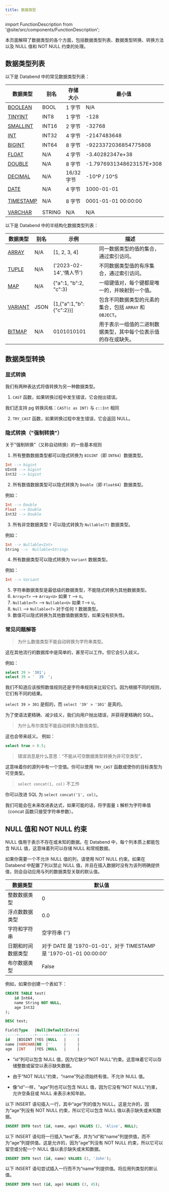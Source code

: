 ```yaml
---
title: 数据类型
---
```

import FunctionDescription from '@site/src/components/FunctionDescription';

<FunctionDescription description="引入或更新版本：v1.2.100"/>

本页面解释了数据类型的各个方面，包括数据类型列表、数据类型转换、转换方法以及 NULL 值和 NOT NULL 约束的处理。

## 数据类型列表

以下是 Databend 中的常见数据类型列表：

| 数据类型                                                           | 别名   | 存储大小      | 最小值                   | 最大值                         | 
|---------------------------------------------------------------------|--------|--------------|--------------------------|--------------------------------|
| [BOOLEAN](./00-data-type-logical-types.md)                          | BOOL   | 1 字节       | N/A                      | N/A                            |
| [TINYINT](./10-data-type-numeric-types.md#integer-data-types)       | INT8   | 1 字节       | -128                     | 127                            |
| [SMALLINT](./10-data-type-numeric-types.md#integer-data-types)      | INT16  | 2 字节       | -32768                   | 32767                          |
| [INT](./10-data-type-numeric-types.md#integer-data-types)           | INT32  | 4 字节       | -2147483648              | 2147483647                     |
| [BIGINT](./10-data-type-numeric-types.md#integer-data-types)        | INT64  | 8 字节       | -9223372036854775808     | 9223372036854775807            |
| [FLOAT](./10-data-type-numeric-types.md#floating-point-data-types)  | N/A    | 4 字节       | -3.40282347e+38          | 3.40282347e+38                 |
| [DOUBLE](./10-data-type-numeric-types.md#floating-point-data-types) | N/A    | 8 字节       | -1.7976931348623157E+308 | 1.7976931348623157E+308        |
| [DECIMAL](./11-data-type-decimal-types.md)                          | N/A    | 16/32 字节   | -10^P / 10^S             | 10^P / 10^S                    |
| [DATE](./20-data-type-time-date-types.md)                           | N/A    | 4 字节       | 1000-01-01               | 9999-12-31                     |
| [TIMESTAMP](./20-data-type-time-date-types.md)                      | N/A    | 8 字节       | 0001-01-01 00:00:00      | 9999-12-31 23:59:59.999999 UTC |
| [VARCHAR](./30-data-type-string-types.md)                           | STRING | N/A          | N/A                      | N/A                            |

以下是 Databend 中的半结构化数据类型列表：

| 数据类型                              | 别名  | 示例                            | 描述                                                                         |
|----------------------------------------|-------|----------------------------------|------------------------------------------------------------------------------|
| [ARRAY](./40-data-type-array-types.md) | N/A   | [1, 2, 3, 4]                     | 同一数据类型的值的集合，通过索引访问。                                        |
| [TUPLE](./41-data-type-tuple-types.md) | N/A   | ('2023-02-14','情人节')          | 不同数据类型值的有序集合，通过索引访问。                                      |
| [MAP](./42-data-type-map.md)           | N/A   | {"a":1, "b":2, "c":3}            | 一组键值对，每个键都是唯一的，并映射到一个值。                                |
| [VARIANT](./43-data-type-variant.md)   | JSON  | [1,{"a":1,"b":{"c":2}}]          | 包含不同数据类型的元素的集合，包括 `ARRAY` 和 `OBJECT`。                      |
| [BITMAP](44-data-type-bitmap.md)       | N/A   | 0101010101                      | 用于表示一组值的二进制数据类型，其中每个位表示值的存在或缺失。                |

## 数据类型转换

### 显式转换

我们有两种表达式将值转换为另一种数据类型。
1. `CAST` 函数，如果转换过程中发生错误，它会抛出错误。

我们还支持 pg 转换风格：`CAST(c as INT)` 与 `c::Int` 相同

2. `TRY_CAST` 函数，如果转换过程中发生错误，它会返回 NULL。


### 隐式转换（"强制转换"）

关于"强制转换"（又称自动转换）的一些基本规则

1. 所有整数数据类型都可以隐式转换为 `BIGINT`（即 `INT64`）数据类型。

```sql
Int --> bigint
UInt8 --> bigint
Int32 --> bigint
```


2. 所有数值数据类型可以隐式转换为 `Double`（即 `Float64`）数据类型。

例如：
```sql
Int --> Double
Float --> Double
Int32 --> Double
```

3. 所有非空数据类型 `T` 可以隐式转换为 `Nullable(T)` 数据类型。

例如：
```sql
Int --> Nullable<Int>
String -->  Nullable<String>
```

4. 所有数据类型可以隐式转换为 `Variant` 数据类型。

例如：

```sql
Int --> Variant
```

5. 字符串数据类型是最低级的数据类型，不能隐式转换为其他数据类型。
6. `Array<T>` --> `Array<U>` 如果 `T` --> `U`。
7. `Nullable<T>` --> `Nullable<U>` 如果 `T`--> `U`。
8. `Null` --> `Nullable<T>` 对于任何 `T` 数据类型。
9. 数值可以隐式转换为其他数值数据类型，如果没有损失性。

### 常见问题解答

> 为什么数值类型不能自动转换为字符串类型。

这在其他流行的数据库中是简单的，甚至可以工作。但它会引入歧义。

例如：

```sql
select 39 > '301';
select 39 = '  39  ';
```

我们不知道应该按照数值规则还是字符串规则来比较它们。因为根据不同的规则，它们有不同的结果。

`select 39 > 301` 是假的，而 `select '39' > '301'` 是真的。

为了使语法更精确、减少歧义，我们向用户抛出错误，并获得更精确的 SQL。


> 为什么布尔类型不能自动转换为数值类型。

这也会带来歧义。
例如：

```sql
select true > 0.5;
```

> 错误消息是什么意思：“不能从可空数据类型转换为非可空类型”。

这意味着你的源列中有一个空值。你可以使用 `TRY_CAST` 函数或使你的目标类型为可空类型。


> `select concat(1, col)` 不工作

你可以改进 SQL 为 `select concat('1', col)`。

我们可能会在未来改进表达式，如果可能的话，将字面量 `1` 解析为字符串值（concat 函数只接受字符串参数）。

## NULL 值和 NOT NULL 约束

NULL 值用于表示不存在或未知的数据。在 Databend 中，每个列本质上都能包含 NULL 值，这意味着列可以存储 NULL 和常规数据。

如果你需要一个不允许 NULL 值的列，请使用 NOT NULL 约束。如果在 Databend 中配置了列以禁止 NULL 值，并且在插入数据时没有为该列明确提供值，则会自动应用与列的数据类型关联的默认值。

| 数据类型                  | 默认值                       |
|--------------------------|-----------------------------|
| 整数数据类型             | 0                           |
| 浮点数数据类型           | 0.0                         |
| 字符和字符串             | 空字符串 ('')               |
| 日期和时间数据类型       | 对于 DATE 是 '1970-01-01'，对于 TIMESTAMP 是 '1970-01-01 00:00:00' |
| 布尔数据类型             | False                       |

例如，如果你创建一个表如下：

```sql
CREATE TABLE test(
    id Int64,
    name String NOT NULL,
    age Int32
);

DESC test;

Field|Type   |Null|Default|Extra|
-----+-------+----+-------+-----+
id   |BIGINT |YES |NULL   |     |
name |VARCHAR|NO  |''     |     |
age  |INT    |YES |NULL   |     |
```

- “id”列可以包含 NULL 值，因为它缺少“NOT NULL”约束。这意味着它可以存储整数或留空以表示缺失数据。

- 由于“NOT NULL”约束，“name”列必须始终有值，不允许 NULL 值。

- 像“id”一样，“age”列也可以包含 NULL 值，因为它没有“NOT NULL”约束，允许空条目或 NULL 来表示未知年龄。

以下 INSERT 语句插入一行，其中“age”列的值为 NULL。这是允许的，因为“age”列没有 NOT NULL 约束，所以它可以包含 NULL 值以表示缺失或未知数据。

```sql
INSERT INTO test (id, name, age) VALUES (2, 'Alice', NULL);
```

以下 INSERT 语句将一行插入“test”表，并为“id”和“name”列提供值，而不为“age”列提供值。这是允许的，因为“age”列没有 NOT NULL 约束，所以它可以留空或分配一个 NULL 值以表示缺失或未知数据。

```sql
INSERT INTO test (id, name) VALUES (1, 'John');
```

以下 INSERT 语句尝试插入一行而不为“name”列提供值。将应用列类型的默认值。

```sql
INSERT INTO test (id, age) VALUES (3, 45);
```